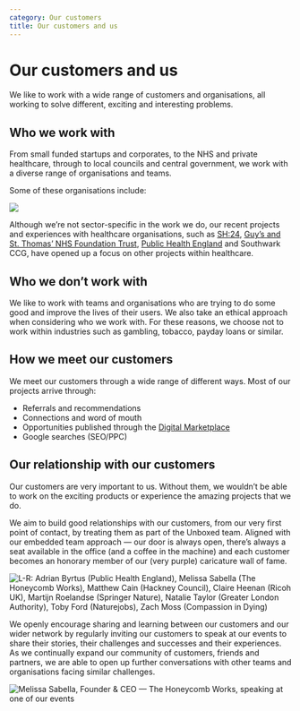 ```yaml
---
category: Our customers
title: Our customers and us
---
```


# Our customers and us

We like to work with a wide range of customers and organisations, all working to solve different, exciting and interesting problems.


## Who we work with

From small funded startups and corporates, to the NHS and private healthcare, through to local councils and central government, we work with a diverse range of organisations and teams.

Some of these organisations include:

![](https://s3-eu-west-1.amazonaws.com/unboxed-web-image-uploader/75a702759658e02f1baaf63ea298d933.png)

Although we’re not sector-specific in the work we do, our recent projects and experiences with healthcare organisations, such as [SH:24](https://unboxed.co/product-stories/sh24/), [Guy’s and St. Thomas’ NHS Foundation Trust](https://unboxed.co/product-stories/guys-and-st-thomas/), [Public Health England](https://unboxed.co/news/unboxed-awarded-two-public-health-england-contracts/) and Southwark CCG, have opened up a focus on other projects within healthcare.


## Who we don’t work with

We like to work with teams and organisations who are trying to do some good and improve the
lives of their users. We also take an ethical approach when considering who we work with.
For these reasons, we choose not to work within industries such as gambling, tobacco,
payday loans or similar.


## How we meet our customers
We meet our customers through a wide range of different ways. Most of our projects arrive through:

- Referrals and recommendations
- Connections and word of mouth
- Opportunities published through the [Digital Marketplace](https://www.digitalmarketplace.service.gov.uk/)
- Google searches (SEO/PPC)


## Our relationship with our customers

Our customers are very important to us. Without them, we wouldn’t be able to work on the exciting products or experience the amazing projects that we do.

We aim to build good relationships with our customers, from our very first point of contact, by treating them as part of the Unboxed team. Aligned with our embedded team approach — our door is always open, there’s always a seat available in the office (and a coffee in the machine) and each customer becomes an honorary member of our (very purple) caricature wall of fame.

![L-R: Adrian Byrtus (Public Health England), Melissa Sabella (The Honeycomb Works), Matthew Cain (Hackney Council), Claire Heenan (Ricoh UK), Martijn Roelandse (Springer Nature), Natalie Taylor (Greater London Authority), Toby Ford (Naturejobs), Zach Moss (Compassion in Dying)](https://s3-eu-west-1.amazonaws.com/unboxed-web-image-uploader/8a2db5b4569a326a8f64d2983ad1f489.png)


We openly encourage sharing and learning between our customers and our wider network by regularly inviting our customers to speak at our events to share their stories, their challenges and successes and their experiences. As we continually expand our community of customers, friends and partners, we are able to open up further conversations with other teams and organisations facing similar challenges.

![Melissa Sabella, Founder & CEO — The Honeycomb Works, speaking at one of our events](https://s3-eu-west-1.amazonaws.com/unboxed-web-image-uploader/656f6156a2804ad29366971cc45ba0c2.png)
